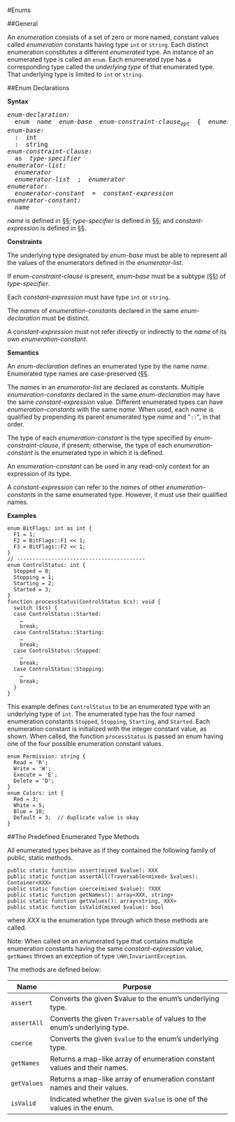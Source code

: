 #Enums

##General

An *enumeration* consists of a set of zero or more named, constant values called *enumeration* constants having type `int` or `string`. Each distinct enumeration constitutes a different *enumerated* type. An instance of an enumerated type is called an `enum`. Each enumerated type has a corresponding type called the *underlying type* of that enumerated type. That underlying type is limited to `int` or `string`.

##Enum Declarations

**Syntax**
<pre>
<i>enum-declaration:</i>
  enum  <i>name</i>  <i>enum-base</i>  <i>enum-constraint-clause<sub>opt</sub></i>  {  <i>enumerator-list<sub>opt</sub></i>  }
<i>enum-base:</i>
  :  int
  :  string
<i>enum-constraint-clause:</i>
  as  <i>type-specifier</i>
<i>enumerator-list:</i>
  <i>enumerator</i>
  <i>enumerator-list</i>  ;  <i>enumerator</i>
<i>enumerator:</i>
  <i>enumerator-constant</i>  =  <i>constant-expression</i>
<i>enumerator-constant:</i>
  <i>name</i>
</pre>

*name* is defined in [§§](09-lexical-structure.md#names); *type-specifier* is defined in [§§](05-types.md#general); and *constant-expression* is defined in [§§](10-expressions.md#constant-expressions).

**Constraints**

The underlying type designated by *enum-base* must be able to represent all the values of the enumerators defined in the *enumerator-list*.

If *enum-constraint-clause* is present, *enum-base* must be a subtype ([§§](05-types.md#supertypes-and-subtypes)) of *type-specifier*.

Each *constant-expression* must have type `int` or `string`.

The *names* of *enumeration-constants* declared in the same *enum-declaration* must be distinct.

A *constant-expression* must not refer directly or indirectly to the *name* of its own *enumeration-constant*.

**Semantics**

An *enum-declaration* defines an enumerated type by the name *name*. Enumerated type names are case-preserved ([§§](03-terms-and-definitions.md). 

The *name*s in an *enumerator-list* are declared as constants. Multiple *enumeration-constants* declared in the same *enum-declaration* may have the same *constant-expression* value. Different enumerated types can have *enumeration-constants* with the same *name*. When used, each *name* is qualified by prepending its parent enumerated type *name* and "`::`", in that order.

The type of each *enumeration-constant* is the type specified by *enum-constraint-clause*, if present; otherwise, the type of each *enumeration-constant* is the enumerated type in which it is defined.

An *enumeration-constant* can be used in any read-only context for an expression of its type.

A *constant-expression* can refer to the *name*s of other *enumeration-constants* in the same enumerated type. However, it must use their qualified names.

**Examples**

```Hack
enum BitFlags: int as int {
  F1 = 1;
  F2 = BitFlags::F1 << 1;
  F3 = BitFlags::F2 << 1;
}
// -----------------------------------------
enum ControlStatus: int {
  Stopped = 0;
  Stopping = 1;
  Starting = 2;
  Started = 3;
}
function processStatus(ControlStatus $cs): void {
  switch ($cs) {
  case ControlStatus::Started:
    …
    break;
  case ControlStatus::Starting:
    …
    break;
  case ControlStatus::Stopped:
    …
    break;
  case ControlStatus::Stopping:
    …
    break;
  }
}
```

This example defines `ControlStatus` to be an enumerated type with an underlying type of `int`. The enumerated type has the four named enumeration constants `Stopped`, `Stopping`, `Starting`, and `Started`. Each enumeration constant is initialized with the integer constant value, as shown. When called, the function `processStatus` is passed an enum having one of the four possible enumeration constant values.

```Hack
enum Permission: string {
  Read = 'R';
  Write = 'W';
  Execute = 'E';
  Delete = 'D';
}
enum Colors: int {
  Red = 3;
  White = 5;
  Blue = 10;
  Default = 3;  // duplicate value is okay
}
```

##The Predefined Enumerated Type Methods

All enumerated types behave as if they contained the following family of public, static methods.

```Hack
public static function assert(mixed $value): XXX
public static function assertAll(Traversable<mixed> $values): Container<XXX>
public static function coerce(mixed $value): ?XXX
public static function getNames(): array<XXX, string>
public static function getValues(): array<string, XXX>
public static function isValid(mixed $value): bool
```

where *XXX* is the enumeration type through which these methods are called.

Note: When called on an enumerated type that contains multiple enumeration constants having the same *constant-expression* value, `getNames` throws an exception of type `\HH\InvariantException`.

The methods are defined below:

Name  |  Purpose
----  |  -------
`assert`  |  Converts the given $value to the enum’s underlying type.
`assertAll`  |  Converts the given `Traversable` of values to the enum’s underlying type.
`coerce`  |  Converts the given `$value` to the enum’s underlying type.
`getNames`  |  Returns a map-like array of enumeration constant values and their names.
`getValues`  |  Returns a map-like array of enumeration constant names and their values.
`isValid`  |  Indicated whether the given `$value` is one of the values in the enum.
